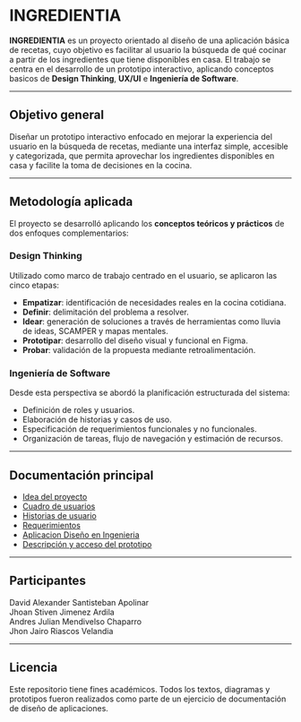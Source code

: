# INGREDIENTIA 

**INGREDIENTIA** es un proyecto orientado al diseño de una aplicación básica de recetas, cuyo objetivo es facilitar al usuario la búsqueda de qué cocinar a partir de los ingredientes que tiene disponibles en casa. El trabajo se centra en el desarrollo de un prototipo interactivo, aplicando conceptos basicos de **Design Thinking**, **UX/UI** e **Ingeniería de Software**.

---

##  Objetivo general

Diseñar un prototipo interactivo enfocado en mejorar la experiencia del usuario en la búsqueda de recetas, mediante una interfaz simple, accesible y categorizada, que permita aprovechar los ingredientes disponibles en casa y facilite la toma de decisiones en la cocina.

---

## Metodología aplicada

El proyecto se desarrolló aplicando los **conceptos teóricos y prácticos** de dos enfoques complementarios:

### Design Thinking

Utilizado como marco de trabajo centrado en el usuario, se aplicaron las cinco etapas:

- **Empatizar**: identificación de necesidades reales en la cocina cotidiana.
- **Definir**: delimitación del problema a resolver.
- **Idear**: generación de soluciones a través de herramientas como lluvia de ideas, SCAMPER y mapas mentales.
- **Prototipar**: desarrollo del diseño visual y funcional en Figma.
- **Probar**: validación de la propuesta mediante retroalimentación.

### Ingeniería de Software

Desde esta perspectiva se abordó la planificación estructurada del sistema:

- Definición de roles y usuarios.
- Elaboración de historias y casos de uso.
- Especificación de requerimientos funcionales y no funcionales.
- Organización de tareas, flujo de navegación y estimación de recursos.

---

## Documentación principal

- [Idea del proyecto](./01-introduccion-roles/definicion-roles-idea-del-proyecto.pdf)  
- [Cuadro de usuarios](./01-introduccion-roles/cuadro-roles-de-usuario.pdf)  
- [Historias de usuario](https://padlet.com/jhonjjrv0622/ingredientia-k4bwgu45gi0xwwsn)  
- [Requerimientos](./03-requerimientos/requerimientos.pdf)  
- [Aplicacion Diseño en Ingenieria](./05-aplicacion-conceptos-diseno-en-ingenieria/documentacion-prototipo-busqueda-recetas.pdf)   
- [Descripción y acceso del prototipo](./06-prototipo/descripcion-prototipo.md)  


---
## Participantes
David Alexander Santisteban Apolinar  
Jhoan Stiven Jimenez Ardila  
Andres Julian Mendivelso Chaparro  
Jhon Jairo Riascos Velandia  

---
## Licencia

Este repositorio tiene fines académicos. Todos los textos, diagramas y prototipos fueron realizados como parte de un ejercicio de documentación de diseño de aplicaciones.
